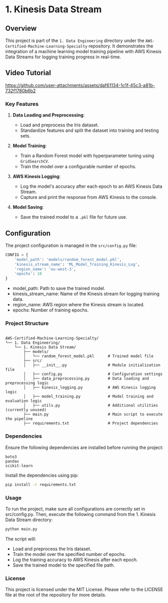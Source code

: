 # 1. Kinesis Data Stream

## Overview

This project is part of the `1. Data Engineering` directory under the `AWS-Certified-Machine-Learning-Specialty` repository. It demonstrates the integration of a machine learning model training pipeline with AWS Kinesis Data Streams for logging training progress in real-time.

## Video Tutorial

<https://github.com/user-attachments/assets/daf61134-1c1f-45c3-a81b-732f1780b6b2>

### Key Features

1. **Data Loading and Preprocessing**:
   - Load and preprocess the Iris dataset.
   - Standardize features and split the dataset into training and testing sets.

2. **Model Training**:
   - Train a Random Forest model with hyperparameter tuning using `GridSearchCV`.
   - Train the model over a configurable number of epochs.

3. **AWS Kinesis Logging**:
   - Log the model's accuracy after each epoch to an AWS Kinesis Data Stream.
   - Capture and print the response from AWS Kinesis to the console.

4. **Model Saving**:
   - Save the trained model to a `.pkl` file for future use.

## Configuration

The project configuration is managed in the `src/config.py` file:

```python
CONFIG = {
    'model_path': 'models/random_forest_model.pkl',
    'kinesis_stream_name': 'ML_Model_Training_Kinesis_Log',
    'region_name': 'eu-west-3',
    'epochs': 10
}
```

- model_path: Path to save the trained model.
- kinesis_stream_name: Name of the Kinesis stream for logging training data.
- region_name: AWS region where the Kinesis stream is located.
- epochs: Number of training epochs.

### Project Structure

```plaintext

AWS-Certified-Machine-Learning-Specialty/
└── 1. Data Engineering/
    └── 1. Kinesis Data Stream/
        ├── models/
        │   └── random_forest_model.pkl      # Trained model file
        ├── src/
        │   ├── __init__.py                  # Module initialization file
        │   ├── config.py                    # Configuration settings
        │   ├── data_preprocessing.py        # Data loading and preprocessing logic
        │   ├── kinesis_logging.py           # AWS Kinesis logging logic
        │   ├── model_training.py            # Model training and evaluation logic
        │   ├── utils.py                     # Additional utilities (currently unused)
        ├── main.py                          # Main script to execute the pipeline
        ├── requirements.txt                 # Project dependencies
```

### Dependencies

Ensure the following dependencies are installed before running the project:

```plaintext
boto3
pandas
scikit-learn
```

Install the dependencies using pip:

```bash
pip install -r requirements.txt
```

### Usage

To run the project, make sure all configurations are correctly set in src/config.py. Then, execute the following command from the 1. Kinesis Data Stream directory:

```bash
python main.py
```

The script will:

- Load and preprocess the Iris dataset.
- Train the model over the specified number of epochs.
- Log the training accuracy to AWS Kinesis after each epoch.
- Save the trained model to the specified file path.

### License

This project is licensed under the MIT License. Please refer to the LICENSE file at the root of the repository for more details.
